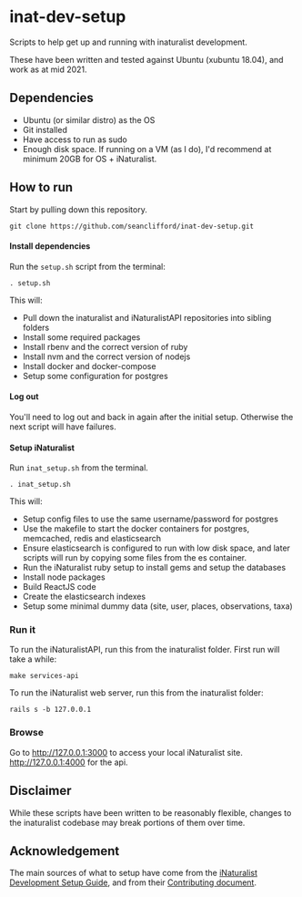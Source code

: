# inat-dev-setup

Scripts to help get up and running with inaturalist development.

These have been written and tested against Ubuntu (xubuntu 18.04), and work as at mid 2021. 

## Dependencies
- Ubuntu (or similar distro) as the OS
- Git installed
- Have access to run as sudo
- Enough disk space. If running on a VM (as I do), I'd recommend at minimum 20GB for OS + iNaturalist.

## How to run
Start by pulling down this repository.
```
git clone https://github.com/seanclifford/inat-dev-setup.git
```

#### Install dependencies
Run the `setup.sh` script from the terminal:
```
. setup.sh
```
This will:
- Pull down the inaturalist and iNaturalistAPI repositories into sibling folders
- Install some required packages
- Install rbenv and the correct version of ruby
- Install nvm and the correct version of nodejs
- Install docker and docker-compose
- Setup some configuration for postgres

#### Log out
You'll need to log out and back in again after the initial setup. Otherwise the next script will have failures.

#### Setup iNaturalist
Run `inat_setup.sh` from the terminal.
```
. inat_setup.sh
```
This will:
- Setup config files to use the same username/password for postgres
- Use the makefile to start the docker containers for postgres, memcached, redis and elasticsearch
- Ensure elasticsearch is configured to run with low disk space, and later scripts will run by copying some files from the es container. 
- Run the iNaturalist ruby setup to install gems and setup the databases
- Install node packages
- Build ReactJS code
- Create the elasticsearch indexes
- Setup some minimal dummy data (site, user, places, observations, taxa)

### Run it
To run the iNaturalistAPI, run this from the inaturalist folder. First run will take a while:
```
make services-api
```
To run the iNaturalist web server, run this from the inaturalist folder:
```
rails s -b 127.0.0.1
```

### Browse
Go to http://127.0.0.1:3000 to access your local iNaturalist site. http://127.0.0.1:4000 for the api.

## Disclaimer
While these scripts have been written to be reasonably flexible, changes to the inaturalist codebase may break portions of them over time.

## Acknowledgement
The main sources of what to setup have come from the [iNaturalist Development Setup Guide](https://github.com/inaturalist/inaturalist/wiki/Development-Setup-Guide), and from their [Contributing document](https://github.com/inaturalist/inaturalist/blob/main/CONTRIBUTING.md).
